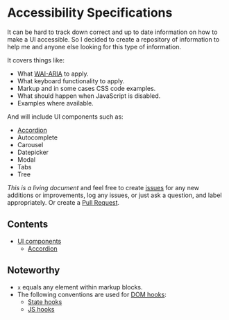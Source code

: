 # Accessibility Specifications

It can be hard to track down correct and up to date information on how to make
a UI accessible. So I decided to create a repository of information to help me
and anyone else looking for this type of information.

It covers things like:

- What [WAI-ARIA](http://www.w3.org/WAI/intro/aria.php) to apply.
- What keyboard functionality to apply.
- Markup and in some cases CSS code examples.
- What should happen when JavaScript is disabled.
- Examples where available.

And will include UI components such as:

- [Accordion](ui-components/accordion/README.md)
- Autocomplete
- Carousel
- Datepicker
- Modal
- Tabs
- Tree

*This is a living document* and feel free to create
[issues](https://github.com/chris-pearce/accessibility-specs/issues) for any
new additions or improvements, log any issues, or just ask a question, and
label appropriately. Or create a
[Pull Request](https://help.github.com/articles/using-pull-requests/).

## Contents

- [UI components](ui-components)
  - [Accordion](ui-components/accordion/README.md)

## Noteworthy

- `x` equals any element within markup blocks.
- The following conventions are used for
  [DOM hooks](http://presentation.chris-pearce.me/DOM-hooks/):
  - [State hooks](https://github.com/chris-pearce/css-guidelines#state-hooks)
  - [JS hooks](https://github.com/chris-pearce/css-guidelines#javascript-hooks)
